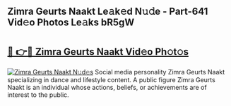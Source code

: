 ## Zimra Geurts Naakt Le𝚊k𝚎d N𝚞𝚍e - Part-641 Vid𝚎o Photos Le𝚊ks bR5gW

# <h2><a href="http://fb46l3.evod.top/?m=Zimra+Geurts+Naakt">🔗 👉🔴 Zimra Geurts Naakt Vid𝚎o Ph𝚘t𝚘s</a></h2>

[![Zimra Geurts Naakt N𝚞d𝚎s](https://i.imgur.com/8V9OHl7.gif)](http://fb46l3.evod.top/?m=Zimra+Geurts+Naakt)
Social media personality Zimra Geurts Naakt specializing in dance and lifestyle content. A public figure Zimra Geurts Naakt is an individual whose actions, beliefs, or achievements are of interest to the public. 
